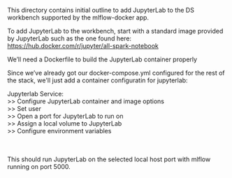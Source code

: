 This directory contains initial outline to add JupyterLab to the DS workbench supported by the mlflow-docker app. <br>

To add JupyterLab to the workbench, start with a standard image provided by JupyterLab such as the one found here: https://hub.docker.com/r/jupyter/all-spark-notebook<br>

We’ll need a Dockerfile to build the JupyterLab container properly<br>

Since we’ve already got our docker-compose.yml configured for the rest of the stack, we'll just add a container configuratin for jupyterlab:<br>

Jupyterlab Service:<br>
	>> Configure JupyterLab container and image options <br>
	>> Set user<br>
	>> Open a port for JupyterLab to run on <br>
	>> Assign a local volume to JupyterLab <br>
	>> Configure environment variables <br>
<br><br>

This should run JupyterLab on the selected local host port with mlflow running on port 5000. 

